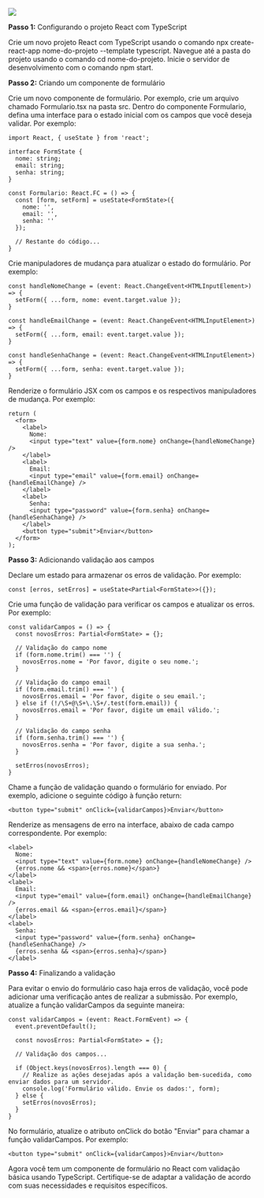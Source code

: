 ![](https://miro.medium.com/v2/resize:fit:1200/1*vj_VVGBUs-K9NksbZjdeeg.png)

**Passo 1:** Configurando o projeto React com TypeScript

Crie um novo projeto React com TypeScript usando o comando npx create-react-app nome-do-projeto --template typescript.
Navegue até a pasta do projeto usando o comando cd nome-do-projeto.
Inicie o servidor de desenvolvimento com o comando npm start.

**Passo 2:** Criando um componente de formulário

Crie um novo componente de formulário. Por exemplo, crie um arquivo chamado Formulario.tsx na pasta src.
Dentro do componente Formulario, defina uma interface para o estado inicial com os campos que você deseja validar. Por exemplo:

```
import React, { useState } from 'react';

interface FormState {
  nome: string;
  email: string;
  senha: string;
}

const Formulario: React.FC = () => {
  const [form, setForm] = useState<FormState>({
    nome: '',
    email: '',
    senha: ''
  });

  // Restante do código...
}

```
Crie manipuladores de mudança para atualizar o estado do formulário. Por exemplo:

```
const handleNomeChange = (event: React.ChangeEvent<HTMLInputElement>) => {
  setForm({ ...form, nome: event.target.value });
}

const handleEmailChange = (event: React.ChangeEvent<HTMLInputElement>) => {
  setForm({ ...form, email: event.target.value });
}

const handleSenhaChange = (event: React.ChangeEvent<HTMLInputElement>) => {
  setForm({ ...form, senha: event.target.value });
}

```
Renderize o formulário JSX com os campos e os respectivos manipuladores de mudança. Por exemplo:

```
return (
  <form>
    <label>
      Nome:
      <input type="text" value={form.nome} onChange={handleNomeChange} />
    </label>
    <label>
      Email:
      <input type="email" value={form.email} onChange={handleEmailChange} />
    </label>
    <label>
      Senha:
      <input type="password" value={form.senha} onChange={handleSenhaChange} />
    </label>
    <button type="submit">Enviar</button>
  </form>
);

```
**Passo 3:** Adicionando validação aos campos

Declare um estado para armazenar os erros de validação. Por exemplo:

```
const [erros, setErros] = useState<Partial<FormState>>({});
```
Crie uma função de validação para verificar os campos e atualizar os erros. Por exemplo:

```
const validarCampos = () => {
  const novosErros: Partial<FormState> = {};

  // Validação do campo nome
  if (form.nome.trim() === '') {
    novosErros.nome = 'Por favor, digite o seu nome.';
  }

  // Validação do campo email
  if (form.email.trim() === '') {
    novosErros.email = 'Por favor, digite o seu email.';
  } else if (!/\S+@\S+\.\S+/.test(form.email)) {
    novosErros.email = 'Por favor, digite um email válido.';
  }

  // Validação do campo senha
  if (form.senha.trim() === '') {
    novosErros.senha = 'Por favor, digite a sua senha.';
  }

  setErros(novosErros);
}

```
Chame a função de validação quando o formulário for enviado. Por exemplo, adicione o seguinte código à função return:

```
<button type="submit" onClick={validarCampos}>Enviar</button>

```
Renderize as mensagens de erro na interface, abaixo de cada campo correspondente. Por exemplo:

```
<label>
  Nome:
  <input type="text" value={form.nome} onChange={handleNomeChange} />
  {erros.nome && <span>{erros.nome}</span>}
</label>
<label>
  Email:
  <input type="email" value={form.email} onChange={handleEmailChange} />
  {erros.email && <span>{erros.email}</span>}
</label>
<label>
  Senha:
  <input type="password" value={form.senha} onChange={handleSenhaChange} />
  {erros.senha && <span>{erros.senha}</span>}
</label>

```
**Passo 4:** Finalizando a validação

Para evitar o envio do formulário caso haja erros de validação, você pode adicionar uma verificação antes de realizar a submissão. Por exemplo, atualize a função validarCampos da seguinte maneira:


```
const validarCampos = (event: React.FormEvent) => {
  event.preventDefault();

  const novosErros: Partial<FormState> = {};

  // Validação dos campos...

  if (Object.keys(novosErros).length === 0) {
    // Realize as ações desejadas após a validação bem-sucedida, como enviar dados para um servidor.
    console.log('Formulário válido. Envie os dados:', form);
  } else {
    setErros(novosErros);
  }
}
```
No formulário, atualize o atributo onClick do botão "Enviar" para chamar a função validarCampos. Por exemplo:

```
<button type="submit" onClick={validarCampos}>Enviar</button>

```
Agora você tem um componente de formulário no React com validação básica usando TypeScript. Certifique-se de adaptar a validação de acordo com suas necessidades e requisitos específicos.